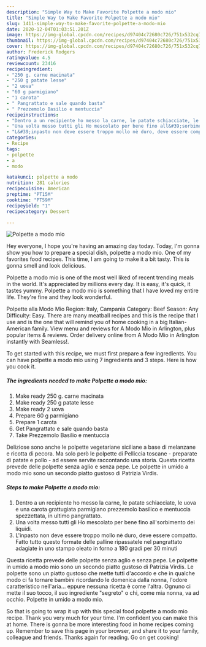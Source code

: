 ```yaml
---
description: "Simple Way to Make Favorite Polpette a modo mio"
title: "Simple Way to Make Favorite Polpette a modo mio"
slug: 1411-simple-way-to-make-favorite-polpette-a-modo-mio
date: 2020-12-04T01:03:51.201Z
image: https://img-global.cpcdn.com/recipes/d97404c72680c726/751x532cq70/polpette-a-modo-mio-recipe-main-photo.jpg
thumbnail: https://img-global.cpcdn.com/recipes/d97404c72680c726/751x532cq70/polpette-a-modo-mio-recipe-main-photo.jpg
cover: https://img-global.cpcdn.com/recipes/d97404c72680c726/751x532cq70/polpette-a-modo-mio-recipe-main-photo.jpg
author: Frederick Rodgers
ratingvalue: 4.5
reviewcount: 23416
recipeingredient:
- "250 g. carne macinata"
- "250 g patate lesse"
- "2 uova"
- "60 g parmigiano"
- "1 carota"
- " Pangrattato e sale quando basta"
- " Prezzemolo Basilio e mentuccia"
recipeinstructions:
- "Dentro a un recipiente ho messo la carne, le patate schiacciate, le uova e una carota grattugiata parmigiano prezzemolo basilico e mentuccia spezzettata, in ultimo pangrattato."
- "Una volta messo tutti gli Ho mescolato per bene fino all&#39;sorbimento dei liquidi."
- "L&#39;inpasto non deve essere troppo mollo nè duro, deve essere compatto. Fatto tutto questo formate delle palline ripassatele nel pangrattato adagiate in uno stampo oleato in forno a 180 gradi per 30 minuti"
categories:
- Recipe
tags:
- polpette
- a
- modo

katakunci: polpette a modo 
nutrition: 281 calories
recipecuisine: American
preptime: "PT15M"
cooktime: "PT59M"
recipeyield: "1"
recipecategory: Dessert

---
```



![Polpette a modo mio](https://img-global.cpcdn.com/recipes/d97404c72680c726/751x532cq70/polpette-a-modo-mio-recipe-main-photo.jpg)

Hey everyone, I hope you're having an amazing day today. Today, I'm gonna show you how to prepare a special dish, polpette a modo mio. One of my favorites food recipes. This time, I am going to make it a bit tasty. This is gonna smell and look delicious.

Polpette a modo mio is one of the most well liked of recent trending meals in the world. It's appreciated by millions every day. It is easy, it's quick, it tastes yummy. Polpette a modo mio is something that I have loved my entire life. They're fine and they look wonderful.

Polpette alla Modo Mio Region: Italy, Campania Category: Beef Season: Any Difficulty: Easy. There are many meatball recipes and this is the recipe that I use and is the one that will remind you of home cooking in a big Italian-American family. View menu and reviews for A Modo Mio in Arlington, plus popular items &amp; reviews. Order delivery online from A Modo Mio in Arlington instantly with Seamless!.


To get started with this recipe, we must first prepare a few ingredients. You can have polpette a modo mio using 7 ingredients and 3 steps. Here is how you cook it.

<!--inarticleads1-->

##### The ingredients needed to make Polpette a modo mio:

1. Make ready 250 g. carne macinata
1. Make ready 250 g patate lesse
1. Make ready 2 uova
1. Prepare 60 g parmigiano
1. Prepare 1 carota
1. Get  Pangrattato e sale quando basta
1. Take  Prezzemolo Basilio e mentuccia


Deliziose sono anche le polpette vegetariane siciliane a base di melanzane e ricotta di pecora. Ma solo però le polpette di Pelliccia toscane - preparate di patate e pollo - ad essere servite raccontando una storia. Questa ricetta prevede delle polpette senza aglio e senza pepe. Le polpette in umido a modo mio sono un secondo piatto gustoso di Patrizia Virdis. 

<!--inarticleads2-->

##### Steps to make Polpette a modo mio:

1. Dentro a un recipiente ho messo la carne, le patate schiacciate, le uova e una carota grattugiata parmigiano prezzemolo basilico e mentuccia spezzettata, in ultimo pangrattato.
1. Una volta messo tutti gli Ho mescolato per bene fino all&#39;sorbimento dei liquidi.
1. L&#39;inpasto non deve essere troppo mollo nè duro, deve essere compatto. Fatto tutto questo formate delle palline ripassatele nel pangrattato adagiate in uno stampo oleato in forno a 180 gradi per 30 minuti


Questa ricetta prevede delle polpette senza aglio e senza pepe. Le polpette in umido a modo mio sono un secondo piatto gustoso di Patrizia Virdis. Le polpette sono un piatto gustoso che mette tutti d&#39;accordo e che in qualche modo ci fa tornare bambini ricordando le domenica dalla nonna, l&#39;odore caratteristico nell&#39;aria… eppure nessuna ricetta è come l&#39;altra. Ognuno ci mette il suo tocco, il suo ingrediente &#34;segreto&#34; o chi, come mia nonna, va ad occhio. Polpette in umido a modo mio. 

So that is going to wrap it up with this special food polpette a modo mio recipe. Thank you very much for your time. I'm confident you can make this at home. There is gonna be more interesting food in home recipes coming up. Remember to save this page in your browser, and share it to your family, colleague and friends. Thanks again for reading. Go on get cooking!
